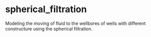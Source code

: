 # spherical_filtration
Modeling the moving of fluid to the wellbores of wells with different constructure using the spherical filtration.
